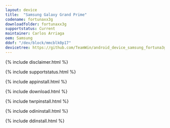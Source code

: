 ```yaml
---
layout: device
title:  "Samsung Galaxy Grand Prime"
codename: fortunaxx3g
downloadfolder: fortunaxx3g
supportstatus: Current
maintainer: Carlos Arriaga
oem: Samsung
ddof: "/dev/block/mmcblk0p17"
devicetree: https://github.com/TeamWin/android_device_samsung_fortuna3g.git
---
```


{% include disclaimer.html %}

{% include supportstatus.html %}

{% include appinstall.html %}

{% include download.html %}

{% include twrpinstall.html %}

{% include odininstall.html %}

{% include ddinstall.html %}
